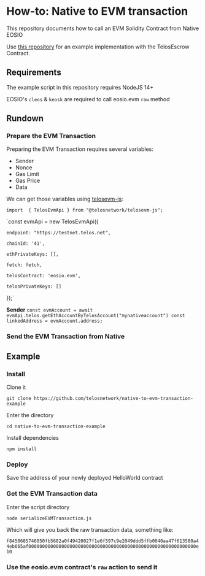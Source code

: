 # How-to: Native to EVM transaction

This repository documents how to call an EVM Solidity Contract from Native EOSIO

Use [this repository]() for an example implementation with the TelosEscrow Contract.


## Requirements

The example script in this repository requires NodeJS 14+

EOSIO's `cleos` & `keosk` are required to call eosio.evm `raw` method

## Rundown

### Prepare the EVM Transaction

Preparing the EVM Transaction requires several variables:

- Sender
- Nonce
- Gas Limit
- Gas Price
- Data

We can get those variables using [telosevm-js](https://github.com/telosnetwork/telosevm-js):

`import  { TelosEvmApi } from "@telosnetwork/telosevm-js";`

`const evmApi = new TelosEvmApi({

    endpoint: "https://testnet.telos.net",

    chainId: '41',
    
    ethPrivateKeys: [],
    
    fetch: fetch,
    
    telosContract: 'eosio.evm',
    
    telosPrivateKeys: []

});`

**Sender**
``const evmAccount = await evmApi.telos.getEthAccountByTelosAccount("mynativeaccount")
const linkedAddress = evmAccount.address;``

### Send the EVM Transaction from Native

## Example

### Install

Clone it

`git clone https://github.com/telosnetwork/native-to-evm-transaction-example`

Enter the directory

`cd native-to-evm-transaction-example`

Install dependencies

`npm install`

### Deploy

Save the address of your newly deployed HelloWorld contract

### Get the EVM Transaction data

Enter the script directory

`node serializeEVMTransaction.js`

Which will give you back the raw transaction data, something like:

`f8450685746050fb5682a0f49420027f1e6f597c9e2049ddd5ffb0040aa47f613580a44eb665af0000000000000000000000000000000000000000000000000000000000000e10`

### Use the eosio.evm contract's `raw` action to send it

